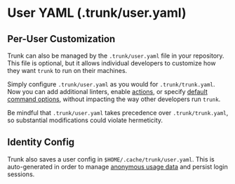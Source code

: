 # User YAML (.trunk/user.yaml)

## Per-User Customization

Trunk can also be managed by the `.trunk/user.yaml` file in your repository. This file is optional, but it allows individual developers to customize how they want `trunk` to run on their machines.

Simply configure `.trunk/user.yaml` as you would for `.trunk/trunk.yaml`. Now you can add additional linters, enable [actions](../actions/), or specify [default command options](trunk-yaml/#cli), without impacting the way other developers run `trunk`.

Be mindful that `.trunk/user.yaml` takes precedence over `.trunk/trunk.yaml`, so substantial modifications could violate hermeticity.

## Identity Config

Trunk also saves a user config in `$HOME/.cache/trunk/user.yaml`. This is auto-generated in order to manage [anonymous usage data](usage-data.md) and persist login sessions.
